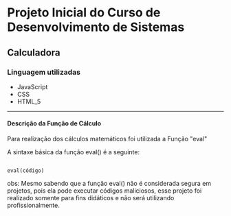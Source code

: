 # Projeto Inicial do Curso de Desenvolvimento de  Sistemas
## Calculadora

### Linguagem utilizadas
- JavaScript
- CSS
- HTML_5
---
#### Descrição da Função de Cálculo
Para realização dos cálculos matemáticos foi utilizada a Função "eval"

A sintaxe básica da função eval() é a seguinte:
```

eval(código)
```
obs: Mesmo sabendo que a função eval() não é considerada segura em projetos, pois ela pode executar códigos maliciosos, esse projeto foi realizado somente para fins didáticos e não será utilizando profissionalmente.
